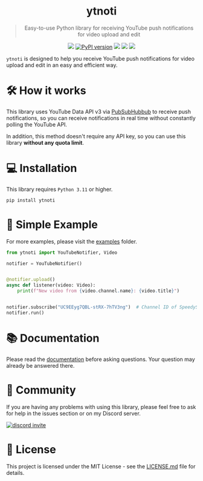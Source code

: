 <div align="center">
    <h1>ytnoti</h1>
</div>

<blockquote align="center">
    Easy-to-use Python library for receiving YouTube push notifications for video upload and edit
</blockquote>

<div align="center">
    <img src="https://img.shields.io/badge/Python-v3.11%20%7C%20v3.12-blue?logo=python">
    <a href="https://pypi.org/project/ytnoti"><img src="https://img.shields.io/pypi/v/ytnoti.svg?color=brightgreen&logo=pypi&logoColor=yellow" alt="PyPI version"></a>
    <img src="https://img.shields.io/pypi/dm/ytnoti">
    <img src="https://img.shields.io/github/license/SeoulSKY/ytnoti">
    <img src="https://github.com/SeoulSKY/ytnoti/actions/workflows/pylint.yml/badge.svg">
</div>

`ytnoti` is designed to help you receive YouTube push notifications for video
upload and edit in an easy and efficient way.

# 🛠️ How it works

This library uses YouTube Data API v3 via 
[PubSubHubbub](https://developers.google.com/youtube/v3/guides/push_notifications) to receive push 
notifications, so you can receive notifications in real time without constantly polling the YouTube API.

In addition, this method doesn't require any API key, so you can use this library **without any quota limit**.

# 💻 Installation

This library requires `Python 3.11` or higher.

```bash
pip install ytnoti
```

# 📝 Simple Example

For more examples, please visit the [examples](https://github.com/SeoulSKY/ytnoti/tree/main/examples) folder.

```python
from ytnoti import YouTubeNotifier, Video

notifier = YouTubeNotifier()


@notifier.upload()
async def listener(video: Video):
    print(f"New video from {video.channel.name}: {video.title}")


notifier.subscribe("UC9EEyg7QBL-stRX-7hTV3ng")  # Channel ID of SpeedyStyle
notifier.run()
```

# 📚 Documentation

Please read the [documentation](https://ytnoti.readthedocs.io/en/latest/) before asking questions. 
Your question may already be answered there.

# 👥 Community

If you are having any problems with using this library, please feel free to ask for help in the issues section or 
on my Discord server.

<a href="https://discord.gg/kQZDJJB">
    <img alt="discord invite" src="http://invidget.switchblade.xyz/kQZDJJB">
</a>

# 📄 License

This project is licensed under the MIT License - see the [LICENSE.md](https://github.com/SeoulSKY/ytnoti/blob/main/LICENSE.md) file for details.
